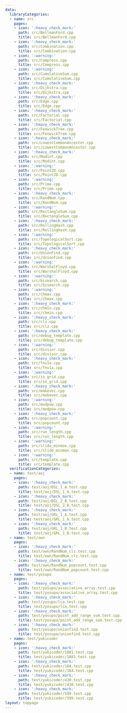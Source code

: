 ```yaml
---
data:
  libraryCategories:
  - name: src
    pages:
    - icon: ':heavy_check_mark:'
      path: src/BellmanFord.cpp
      title: src/BellmanFord.cpp
    - icon: ':heavy_check_mark:'
      path: src/Combination.cpp
      title: src/Combination.cpp
    - icon: ':warning:'
      path: src/Compress.cpp
      title: src/Compress.cpp
    - icon: ':warning:'
      path: src/CumulativeSum.cpp
      title: src/CumulativeSum.cpp
    - icon: ':heavy_check_mark:'
      path: src/Dijkstra.cpp
      title: src/Dijkstra.cpp
    - icon: ':heavy_check_mark:'
      path: src/Edge.cpp
      title: src/Edge.cpp
    - icon: ':heavy_check_mark:'
      path: src/Factorial.cpp
      title: src/Factorial.cpp
    - icon: ':heavy_check_mark:'
      path: src/FenwickTree.cpp
      title: src/FenwickTree.cpp
    - icon: ':heavy_check_mark:'
      path: src/LowestCommonAncestor.cpp
      title: src/LowestCommonAncestor.cpp
    - icon: ':heavy_check_mark:'
      path: src/Modint.cpp
      title: src/Modint.cpp
    - icon: ':warning:'
      path: src/Point2D.cpp
      title: src/Point2D.cpp
    - icon: ':warning:'
      path: src/Prime.cpp
      title: src/Prime.cpp
    - icon: ':heavy_check_mark:'
      path: src/RandNum.cpp
      title: src/RandNum.cpp
    - icon: ':warning:'
      path: src/RectangleSum.cpp
      title: src/RectangleSum.cpp
    - icon: ':heavy_check_mark:'
      path: src/RollingHash.cpp
      title: src/RollingHash.cpp
    - icon: ':warning:'
      path: src/TopologicalSort.cpp
      title: src/TopologicalSort.cpp
    - icon: ':heavy_check_mark:'
      path: src/UnionFind.cpp
      title: src/UnionFind.cpp
    - icon: ':warning:'
      path: src/WarshalFloyd.cpp
      title: src/WarshalFloyd.cpp
    - icon: ':warning:'
      path: src/bisearch.cpp
      title: src/bisearch.cpp
    - icon: ':warning:'
      path: src/chmax.cpp
      title: src/chmax.cpp
    - icon: ':heavy_check_mark:'
      path: src/chmin.cpp
      title: src/chmin.cpp
    - icon: ':heavy_check_mark:'
      path: src/clz.cpp
      title: src/clz.cpp
    - icon: ':heavy_check_mark:'
      path: src/debug_template.cpp
      title: src/debug_template.cpp
    - icon: ':warning:'
      path: src/divisor.cpp
      title: src/divisor.cpp
    - icon: ':heavy_check_mark:'
      path: src/fnv1a.cpp
      title: src/fnv1a.cpp
    - icon: ':warning:'
      path: src/in_grid.cpp
      title: src/in_grid.cpp
    - icon: ':heavy_check_mark:'
      path: src/makevec.cpp
      title: src/makevec.cpp
    - icon: ':warning:'
      path: src/modpow.cpp
      title: src/modpow.cpp
    - icon: ':heavy_check_mark:'
      path: src/popcount.cpp
      title: src/popcount.cpp
    - icon: ':warning:'
      path: src/run_length.cpp
      title: src/run_length.cpp
    - icon: ':warning:'
      path: src/slide_minmax.cpp
      title: src/slide_minmax.cpp
    - icon: ':warning:'
      path: src/template.cpp
      title: src/template.cpp
  verificationCategories:
  - name: test/aoj
    pages:
    - icon: ':heavy_check_mark:'
      path: test/aoj/DSL_1_A.test.cpp
      title: test/aoj/DSL_1_A.test.cpp
    - icon: ':heavy_check_mark:'
      path: test/aoj/DSL_2_B.test.cpp
      title: test/aoj/DSL_2_B.test.cpp
    - icon: ':heavy_check_mark:'
      path: test/aoj/GRL_1_A.test.cpp
      title: test/aoj/GRL_1_A.test.cpp
    - icon: ':heavy_check_mark:'
      path: test/aoj/GRL_1_B.test.cpp
      title: test/aoj/GRL_1_B.test.cpp
  - name: test/own
    pages:
    - icon: ':heavy_check_mark:'
      path: test/own/RandNum_clz.test.cpp
      title: test/own/RandNum_clz.test.cpp
    - icon: ':heavy_check_mark:'
      path: test/own/RandNum_popcount.test.cpp
      title: test/own/RandNum_popcount.test.cpp
  - name: test/yosupo
    pages:
    - icon: ':heavy_check_mark:'
      path: test/yosupo/associative_array.test.cpp
      title: test/yosupo/associative_array.test.cpp
    - icon: ':heavy_check_mark:'
      path: test/yosupo/lca.test.cpp
      title: test/yosupo/lca.test.cpp
    - icon: ':heavy_check_mark:'
      path: test/yosupo/point_add_range_sum.test.cpp
      title: test/yosupo/point_add_range_sum.test.cpp
    - icon: ':heavy_check_mark:'
      path: test/yosupo/unionfind.test.cpp
      title: test/yosupo/unionfind.test.cpp
  - name: test/yukicoder
    pages:
    - icon: ':heavy_check_mark:'
      path: test/yukicoder/1081.test.cpp
      title: test/yukicoder/1081.test.cpp
    - icon: ':heavy_check_mark:'
      path: test/yukicoder/184.test.cpp
      title: test/yukicoder/184.test.cpp
    - icon: ':heavy_check_mark:'
      path: test/yukicoder/430.test.cpp
      title: test/yukicoder/430.test.cpp
    - icon: ':heavy_check_mark:'
      path: test/yukicoder/599.test.cpp
      title: test/yukicoder/599.test.cpp
layout: toppage
---
```

